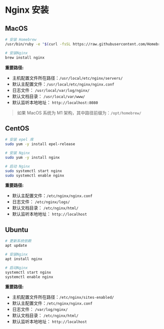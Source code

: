 # Nginx 安装

## MacOS

```bash
# 安装 Homebrew
/usr/bin/ruby -e "$(curl -fsSL https://raw.githubusercontent.com/Homebrew/install/master/install)"

# 安装Nginx
brew install nginx
```

**重要路径:**

- 主机配置文件所在路径：`/usr/local/etc/nginx/servers/`
- 默认主配置文件：`/usr/local/etc/nginx/nginx.conf`
- 日志文件： `/usr/local/var/log/nginx/`
- 默认文档目录： `/usr/local/var/www/`
- 默认监听本地地址： `http://localhost:8080`

> 如果 MacOS 系统为 M1 架构，其中路径前缀为：`/opt/homebrew/`

## CentOS

```bash
# 安装 epel 库
sudo yum -y install epel-release

# 安装 Nginx
sudo yum -y install nginx

# 启动 Nginx
sudo systemctl start nginx
sudo systemctl enable nginx
```

**重要路径:**

- 默认主配置文件：`/etc/nginx/nginx.conf`
- 日志文件： `/etc/nginx/logs/`
- 默认文档目录： `/etc/nginx/html/`
- 默认监听本地地址： `http://localhost`

## Ubuntu

```bash
# 更新系统依赖
apt update

# 安装Nginx
apt install nginx

# 启动Nginx
systemctl start nginx
systemctl enable nginx
```

**重要路径:**

- 主机配置文件所在路径：`/etc/nginx/sites-enabled/`
- 默认主配置文件：`/etc/nginx/nginx.conf`
- 日志文件： `/var/log/nginx/`
- 默认文档目录： `/etc/nginx/html/`
- 默认监听本地地址： `http://localhost`
